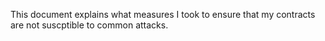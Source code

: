 This document explains what measures I took to ensure that my contracts are not suscptible to common attacks.